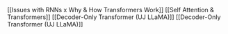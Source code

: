[[Issues with RNNs x Why & How Transformers Work]] 
[[Self Attention & Transformers]] 
[[Decoder-Only Transformer (UJ LLaMA)]] 
[[Decoder-Only Transformer (UJ LLaMA)]] 

     